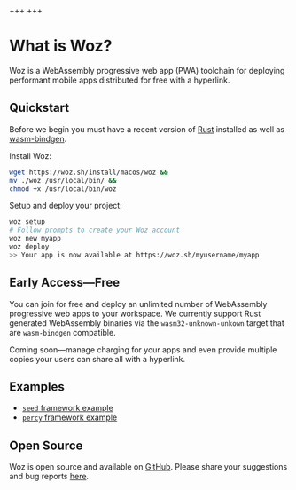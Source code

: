 +++
+++

# What is Woz?

Woz is a WebAssembly progressive web app (PWA) toolchain for deploying performant mobile apps distributed for free with a hyperlink.

## Quickstart

Before we begin you must have a recent version of [Rust](https://www.rust-lang.org) installed as well as [wasm-bindgen](https://github.com/rustwasm/wasm-bindgen).

Install Woz:

```sh
wget https://woz.sh/install/macos/woz &&
mv ./woz /usr/local/bin/ &&
chmod +x /usr/local/bin/woz
```

Setup and deploy your project:

```sh
woz setup
# Follow prompts to create your Woz account
woz new myapp
woz deploy
>> Your app is now available at https://woz.sh/myusername/myapp
```

## Early Access—Free

You can join for free and deploy an unlimited number of WebAssembly progressive web apps to your workspace. We currently support Rust generated WebAssembly binaries via the `wasm32-unknown-unkown` target that are `wasm-bindgen` compatible.

Coming soon—manage charging for your apps and even provide multiple copies your users can share all with a hyperlink.

## Examples

* [`seed` framework example](https://woz.sh/us-west-2:f72ab923-2251-4e0d-925e-f3a4408ec70e/seed/index.html)
* [`percy` framework example](https://woz.sh/us-west-2:f72ab923-2251-4e0d-925e-f3a4408ec70e/percy/index.html)

## Open Source

Woz is open source and available on [GitHub](https://github.com/alexkehayias/woz). Please share your suggestions and bug reports [here](https://github.com/alexkehayias/woz/issues).
